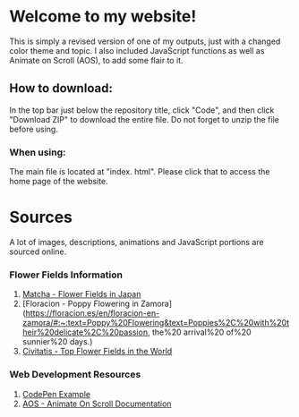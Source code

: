 # Welcome to my website!
This is simply a revised version of one of my outputs, just with a changed color theme and topic. I also included JavaScript functions as well as Animate on Scroll (AOS), to add some flair to it. 
## How to download: 
In the top bar just below the repository title, click "Code", and then click "Download ZIP" to download the entire file. Do not forget to unzip the file before using.
### When using:
The main file is located at "index. html". Please click that to access the home page of the website.
# Sources
A lot of images, descriptions, animations and JavaScript portions are sourced online. 

### Flower Fields Information
1. [Matcha - Flower Fields in Japan](https://matcha-jp.com/en/4360)
2. [Floracion - Poppy Flowering in Zamora](https://floracion.es/en/floracion-en-zamora/#:~:text=Poppy%20Flowering&text=Poppies%2C%20with%20their%20delicate%2C%20passion, the%20 arrival%20 of%20 sunnier%20 days.)
3. [Civitatis - Top Flower Fields in the World](https://www.civitatis.com/blog/en/top-flower-fields-world/)

### Web Development Resources
1. [CodePen Example](https://codepen.io/wvyeun/pen/QRNwGW)
2. [AOS - Animate On Scroll Documentation](https://htmlstream.com/preview/front-v3.2/documentation/aos.html)
